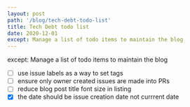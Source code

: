 ```yaml
---
layout: post
path: '/blog/tech-debt-todo-list'
title: Tech Debt todo list
date: 2020-12-01
except: Manage a list of todo items to maintain the blog
---
```

except: Manage a list of todo items to maintain the blog
- [ ] use issue labels as a way to set tags
- [ ] ensure only owner created issues are made into PRs
- [ ] reduce blog post title font size in listing
- [x] the date should be issue creation date not currrent date
